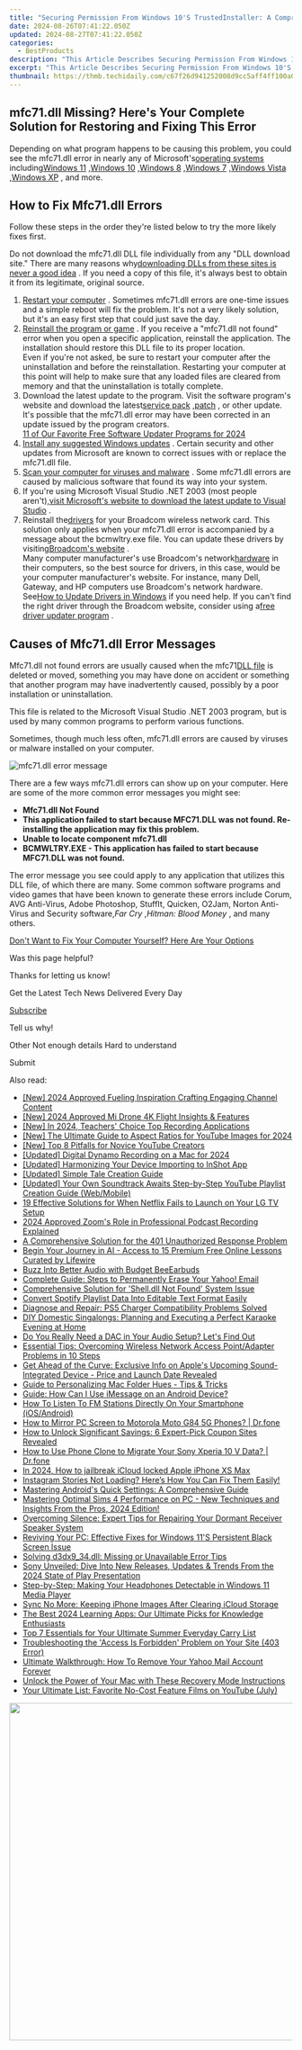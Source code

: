 ```yaml
---
title: "Securing Permission From Windows 10'S TrustedInstaller: A Comprehensive Guide"
date: 2024-08-26T07:41:22.050Z
updated: 2024-08-27T07:41:22.050Z
categories:
  - BestProducts
description: "This Article Describes Securing Permission From Windows 10'S TrustedInstaller: A Comprehensive Guide"
excerpt: "This Article Describes Securing Permission From Windows 10'S TrustedInstaller: A Comprehensive Guide"
thumbnail: https://thmb.techidaily.com/c67f26d941252008d9cc5aff4ff100a0855f674f53cc2bc465f0442ddfa7520f.jpg
---
```


## mfc71.dll Missing? Here's Your Complete Solution for Restoring and Fixing This Error
 Depending on what program happens to be causing this problem, you could see the mfc71.dll error in nearly any of Microsoft's[operating systems](https://www.lifewire.com/operating-systems-2625912) including[Windows 11](https://www.lifewire.com/windows-11-5188930) ,[Windows 10](https://www.lifewire.com/windows-10-2626217) ,[Windows 8](https://www.lifewire.com/windows-8-2626235) ,[Windows 7](https://www.lifewire.com/windows-7-2626265) ,[Windows Vista](https://www.lifewire.com/windows-vista-2626311) ,[Windows XP](https://www.lifewire.com/windows-xp-2626354) , and more.  

## How to Fix Mfc71.dll Errors

 Follow these steps in the order they're listed below to try the more likely fixes first.

 Do not download the mfc71.dll DLL file individually from any "DLL download site." There are many reasons why[downloading DLLs from these sites is never a good idea](https://www.lifewire.com/important-reasons-not-to-download-dll-files-2624455) . If you need a copy of this file, it's always best to obtain it from its legitimate, original source.

1. [Restart your computer](https://www.lifewire.com/how-to-reboot-a-computer-2624568) . Sometimes mfc71.dll errors are one-time issues and a simple reboot will fix the problem. It's not a very likely solution, but it's an easy first step that could just save the day.
2. [Reinstall the program or game](https://www.lifewire.com/what-is-the-proper-way-to-reinstall-a-software-program-2624478) . If you receive a "mfc71.dll not found" error when you open a specific application, reinstall the application. The installation should restore this DLL file to its proper location.  
 Even if you're not asked, be sure to restart your computer after the uninstallation and before the reinstallation. Restarting your computer at this point will help to make sure that any loaded files are cleared from memory and that the uninstallation is totally complete.
3. Download the latest update to the program. Visit the software program's website and download the latest[service pack](https://www.lifewire.com/what-is-a-service-pack-2626010) ,[patch](https://www.lifewire.com/what-is-a-patch-2625960) , or other update. It's possible that the mfc71.dll error may have been corrected in an update issued by the program creators.  
[11 of Our Favorite Free Software Updater Programs for 2024](https://www.lifewire.com/free-software-updater-programs-2625200)
4. [Install any suggested Windows updates](https://www.lifewire.com/how-to-check-for-install-windows-updates-2624596) . Certain security and other updates from Microsoft are known to correct issues with or replace the mfc71.dll file.
5. [Scan your computer for viruses and malware](https://www.lifewire.com/properly-scan-your-computer-for-viruses-and-other-malware-2624526) . Some mfc71.dll errors are caused by malicious software that found its way into your system.
6. If you're using Microsoft Visual Studio .NET 2003 (most people aren't),[visit Microsoft's website to download the latest update to Visual Studio](https://learn.microsoft.com/en-us/visualstudio/install/update-visual-studio) .
7. Reinstall the[drivers](https://www.lifewire.com/what-is-a-device-driver-2625796) for your Broadcom wireless network card. This solution only applies when your mfc71.dll error is accompanied by a message about the bcmwltry.exe file. You can update these drivers by visiting[Broadcom's website](https://www.broadcom.com/support/download-search?pf=Ethernet+Controllers) .  
 Many computer manufacturer's use Broadcom's network[hardware](https://www.lifewire.com/computer-hardware-2625895) in their computers, so the best source for drivers, in this case, would be your computer manufacturer's website. For instance, many Dell, Gateway, and HP computers use Broadcom's network hardware.  
 See[How to Update Drivers in Windows](https://www.lifewire.com/how-to-update-drivers-in-windows-2619214) if you need help. If you can't find the right driver through the Broadcom website, consider using a[free driver updater program](https://www.lifewire.com/free-driver-updater-tools-2619206) .

## Causes of Mfc71.dll Error Messages

 Mfc71.dll not found errors are usually caused when the mfc71[DLL file](https://www.lifewire.com/what-is-a-dll-file-2625852) is deleted or moved, something you may have done on accident or something that another program may have inadvertently caused, possibly by a poor installation or uninstallation.

 This file is related to the Microsoft Visual Studio .NET 2003 program, but is used by many common programs to perform various functions.

 Sometimes, though much less often, mfc71.dll errors are caused by viruses or malware installed on your computer.

![mfc71.dll error message](https://www.lifewire.com/thmb/O12oLchxDLDIlvoxifWHt_O9j10=/1500x0/filters:no_upscale():max_bytes(150000):strip_icc():format(webp)/mfc71-dll-error-message-59b2ada4d963ac00116c1b84.png)

 There are a few ways mfc71.dll errors can show up on your computer. Here are some of the more common error messages you might see:

* **Mfc71.dll Not Found**
* **This application failed to start because MFC71.DLL was not found. Re-installing the application may fix this problem.**
* **Unable to locate component mfc71.dll**
* **BCMWLTRY.EXE - This application has failed to start because MFC71.DLL was not found.**

 The error message you see could apply to any application that utilizes this DLL file, of which there are many. Some common software programs and video games that have been known to generate these errors include Corum, AVG Anti-Virus, Adobe Photoshop, StuffIt, Quicken, O2Jam, Norton Anti-Virus and Security software,_Far Cry_ ,_Hitman: Blood Money_ , and many others.

[Don't Want to Fix Your Computer Yourself? Here Are Your Options](https://www.lifewire.com/how-do-i-get-my-computer-fixed-2625167)

Was this page helpful?

Thanks for letting us know!

 Get the Latest Tech News Delivered Every Day

[Subscribe](https://www.lifewire.com/#)

Tell us why!

 Other  Not enough details  Hard to understand

 Submit

<ins class="adsbygoogle"
     style="display:block"
     data-ad-format="autorelaxed"
     data-ad-client="ca-pub-7571918770474297"
     data-ad-slot="1223367746"></ins>



<ins class="adsbygoogle"
     style="display:block"
     data-ad-client="ca-pub-7571918770474297"
     data-ad-slot="8358498916"
     data-ad-format="auto"
     data-full-width-responsive="true"></ins>

<span class="atpl-alsoreadstyle">Also read:</span>
<div><ul>
<li><a href="https://youtube-zero.techidaily.com/024-approved-fueling-inspiration-crafting-engaging-channel-content/"><u>[New] 2024 Approved  Fueling Inspiration  Crafting Engaging Channel Content</u></a></li>
<li><a href="https://fox-boxes.techidaily.com/new-2024-approved-mi-drone-4k-flight-insights-and-features/"><u>[New] 2024 Approved  Mi Drone 4K  Flight Insights & Features</u></a></li>
<li><a href="https://digital-screen-recording.techidaily.com/new-in-2024-teachers-choice-top-recording-applications/"><u>[New] In 2024, Teachers' Choice  Top Recording Applications</u></a></li>
<li><a href="https://youtube-tips.techidaily.com/he-ultimate-guide-to-aspect-ratios-for-youtube-images-for-2024/"><u>[New] The Ultimate Guide to Aspect Ratios for YouTube Images for 2024</u></a></li>
<li><a href="https://facebook-video-footage.techidaily.com/new-top-8-pitfalls-for-novice-youtube-creators/"><u>[New] Top 8 Pitfalls for Novice YouTube Creators</u></a></li>
<li><a href="https://on-screen-recording.techidaily.com/updated-digital-dynamo-recording-on-a-mac-for-2024/"><u>[Updated] Digital Dynamo  Recording on a Mac for 2024</u></a></li>
<li><a href="https://some-techniques.techidaily.com/updated-harmonizing-your-device-importing-to-inshot-app/"><u>[Updated] Harmonizing Your Device  Importing to InShot App</u></a></li>
<li><a href="https://extra-guidance.techidaily.com/updated-simple-tale-creation-guide/"><u>[Updated] Simple Tale Creation Guide</u></a></li>
<li><a href="https://facebook-record-videos.techidaily.com/updated-your-own-soundtrack-awaits-step-by-step-youtube-playlist-creation-guide-webmobile/"><u>[Updated] Your Own Soundtrack Awaits  Step-by-Step YouTube Playlist Creation Guide (Web/Mobile)</u></a></li>
<li><a href="https://techtrends.techidaily.com/19-effective-solutions-for-when-netflix-fails-to-launch-on-your-lg-tv-setup/"><u>19 Effective Solutions for When Netflix Fails to Launch on Your LG TV Setup</u></a></li>
<li><a href="https://visual-screen-recording.techidaily.com/2024-approved-zooms-role-in-professional-podcast-recording-explained/"><u>2024 Approved  Zoom's Role in Professional Podcast Recording Explained</u></a></li>
<li><a href="https://techtrends.techidaily.com/a-comprehensive-solution-for-the-401-unauthorized-response-problem/"><u>A Comprehensive Solution for the 401 Unauthorized Response Problem</u></a></li>
<li><a href="https://techtrends.techidaily.com/begin-your-journey-in-ai-access-to-15-premium-free-online-lessons-curated-by-lifewire/"><u>Begin Your Journey in AI - Access to 15 Premium Free Online Lessons Curated by Lifewire</u></a></li>
<li><a href="https://buynow-info.techidaily.com/buzz-into-better-audio-with-budget-beeearbuds/"><u>Buzz Into Better Audio with Budget BeeEarbuds</u></a></li>
<li><a href="https://techtrends.techidaily.com/complete-guide-steps-to-permanently-erase-your-yahoo-email/"><u>Complete Guide: Steps to Permanently Erase Your Yahoo! Email</u></a></li>
<li><a href="https://techtrends.techidaily.com/comprehensive-solution-for-shelldll-not-found-system-issue/"><u>Comprehensive Solution for 'Shell.dll Not Found' System Issue</u></a></li>
<li><a href="https://techtrends.techidaily.com/convert-spotify-playlist-data-into-editable-text-format-easily/"><u>Convert Spotify Playlist Data Into Editable Text Format Easily</u></a></li>
<li><a href="https://techtrends.techidaily.com/diagnose-and-repair-ps5-charger-compatibility-problems-solved/"><u>Diagnose and Repair: PS5 Charger Compatibility Problems Solved</u></a></li>
<li><a href="https://techtrends.techidaily.com/diy-domestic-singalongs-planning-and-executing-a-perfect-karaoke-evening-at-home/"><u>DIY Domestic Singalongs: Planning and Executing a Perfect Karaoke Evening at Home</u></a></li>
<li><a href="https://techtrends.techidaily.com/1722897748885-do-you-really-need-a-dac-in-your-audio-setup-lets-find-out/"><u>Do You Really Need a DAC in Your Audio Setup? Let's Find Out</u></a></li>
<li><a href="https://techtrends.techidaily.com/essential-tips-overcoming-wireless-network-access-pointadapter-problems-in-10-steps/"><u>Essential Tips: Overcoming Wireless Network Access Point/Adapter Problems in 10 Steps</u></a></li>
<li><a href="https://techtrends.techidaily.com/1722882788922-get-ahead-of-the-curve-exclusive-info-on-apples-upcoming-sound-integrated-device-price-and-launch-date-revealed/"><u>Get Ahead of the Curve: Exclusive Info on Apple's Upcoming Sound-Integrated Device - Price and Launch Date Revealed</u></a></li>
<li><a href="https://techtrends.techidaily.com/guide-to-personalizing-mac-folder-hues-tips-and-tricks/"><u>Guide to Personalizing Mac Folder Hues - Tips & Tricks</u></a></li>
<li><a href="https://techtrends.techidaily.com/guide-how-can-i-use-imessage-on-an-android-device/"><u>Guide: How Can I Use iMessage on an Android Device?</u></a></li>
<li><a href="https://techtrends.techidaily.com/how-to-listen-to-fm-stations-directly-on-your-smartphone-iosandroid/"><u>How To Listen To FM Stations Directly On Your Smartphone (iOS/Android)</u></a></li>
<li><a href="https://screen-mirror.techidaily.com/how-to-mirror-pc-screen-to-motorola-moto-g84-5g-phones-drfone-by-drfone-android/"><u>How to Mirror PC Screen to Motorola Moto G84 5G Phones? | Dr.fone</u></a></li>
<li><a href="https://techtrends.techidaily.com/how-to-unlock-significant-savings-6-expert-pick-coupon-sites-revealed/"><u>How to Unlock Significant Savings: 6 Expert-Pick Coupon Sites Revealed</u></a></li>
<li><a href="https://android-transfer.techidaily.com/how-to-use-phone-clone-to-migrate-your-sony-xperia-10-v-data-drfone-by-drfone-transfer-from-android-transfer-from-android/"><u>How to Use Phone Clone to Migrate Your Sony Xperia 10 V Data? | Dr.fone</u></a></li>
<li><a href="https://activate-lock.techidaily.com/in-2024-how-to-jailbreak-icloud-locked-apple-iphone-xs-max-by-drfone-ios/"><u>In 2024, How to jailbreak iCloud locked Apple iPhone XS Max</u></a></li>
<li><a href="https://techtrends.techidaily.com/instagram-stories-not-loading-heres-how-you-can-fix-them-easily/"><u>Instagram Stories Not Loading? Here’s How You Can Fix Them Easily!</u></a></li>
<li><a href="https://techtrends.techidaily.com/mastering-androids-quick-settings-a-comprehensive-guide/"><u>Mastering Android's Quick Settings: A Comprehensive Guide</u></a></li>
<li><a href="https://program-issues.techidaily.com/mastering-optimal-sims-4-performance-on-pc-new-techniques-and-insights-from-the-pros-2024-edition/"><u>Mastering Optimal Sims 4 Performance on PC - New Techniques and Insights From the Pros, 2024 Edition!</u></a></li>
<li><a href="https://techtrends.techidaily.com/overcoming-silence-expert-tips-for-repairing-your-dormant-receiver-speaker-system/"><u>Overcoming Silence: Expert Tips for Repairing Your Dormant Receiver Speaker System</u></a></li>
<li><a href="https://techtrends.techidaily.com/reviving-your-pc-effective-fixes-for-windows-11s-persistent-black-screen-issue/"><u>Reviving Your PC: Effective Fixes for Windows 11'S Persistent Black Screen Issue</u></a></li>
<li><a href="https://techtrends.techidaily.com/solving-d3dx934dll-missing-or-unavailable-error-tips/"><u>Solving d3dx9_34.dll: Missing or Unavailable Error Tips</u></a></li>
<li><a href="https://techtrends.techidaily.com/sony-unveiled-dive-into-new-releases-updates-and-trends-from-the-2024-state-of-play-presentation/"><u>Sony Unveiled: Dive Into New Releases, Updates & Trends From the 2024 State of Play Presentation</u></a></li>
<li><a href="https://sound-issues.techidaily.com/step-by-step-making-your-headphones-detectable-in-windows-11-media-player/"><u>Step-by-Step: Making Your Headphones Detectable in Windows 11 Media Player</u></a></li>
<li><a href="https://techtrends.techidaily.com/sync-no-more-keeping-iphone-images-after-clearing-icloud-storage/"><u>Sync No More: Keeping iPhone Images After Clearing iCloud Storage</u></a></li>
<li><a href="https://techtrends.techidaily.com/the-best-2024-learning-apps-our-ultimate-picks-for-knowledge-enthusiasts/"><u>The Best 2024 Learning Apps: Our Ultimate Picks for Knowledge Enthusiasts</u></a></li>
<li><a href="https://techtrends.techidaily.com/top-7-essentials-for-your-ultimate-summer-everyday-carry-list/"><u>Top 7 Essentials for Your Ultimate Summer Everyday Carry List</u></a></li>
<li><a href="https://win-howtos.techidaily.com/troubleshooting-the-access-is-forbidden-problem-on-your-site-403-error/"><u>Troubleshooting the 'Access Is Forbidden' Problem on Your Site (403 Error)</u></a></li>
<li><a href="https://techtrends.techidaily.com/ultimate-walkthrough-how-to-remove-your-yahoo-mail-account-forever/"><u>Ultimate Walkthrough: How To Remove Your Yahoo Mail Account Forever</u></a></li>
<li><a href="https://techtrends.techidaily.com/unlock-the-power-of-your-mac-with-these-recovery-mode-instructions/"><u>Unlock the Power of Your Mac with These Recovery Mode Instructions</u></a></li>
<li><a href="https://techtrends.techidaily.com/your-ultimate-list-favorite-no-cost-feature-films-on-youtube-july/"><u>Your Ultimate List: Favorite No-Cost Feature Films on YouTube (July)</u></a></li>
</ul></div>

<!-- affiliate ads begin -->
<a href="https://appsumo.8odi.net/c/5597632/2087484/7443" target="_top" id="2087484"><img src="//a.impactradius-go.com/display-ad/7443-2087484" border="0" alt="" width="1200" height="600"/></a><img height="0" width="0" src="https://appsumo.8odi.net/i/5597632/2087484/7443" style="position:absolute;visibility:hidden;" border="0" />
<!-- affiliate ads end -->